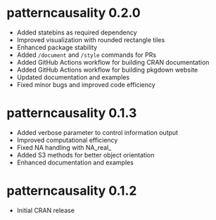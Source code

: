 # patterncausality 0.2.0

* Added statebins as required dependency
* Improved visualization with rounded rectangle tiles
* Enhanced package stability
* Added `/document` and `/style` commands for PRs
* Added GitHub Actions workflow for building CRAN documentation
* Added GitHub Actions workflow for building pkgdown website
* Updated documentation and examples
* Fixed minor bugs and improved code efficiency

# patterncausality 0.1.3

* Added verbose parameter to control information output
* Improved computational efficiency
* Fixed NA handling with NA_real_
* Added S3 methods for better object orientation
* Enhanced documentation and examples

# patterncausality 0.1.2

* Initial CRAN release
